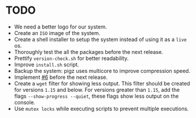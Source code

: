 # TODO

- We need a better logo for our system.
- Create an `ISO` image of the system.
- Create a shell installer to setup the system instead of using it as a `live` os.
- Thoroughly test the all the packages before the next release.
- Prettify `version-check.sh` for better readability.
- Improve `install.sh` script.
- Backup the system: pigz uses multicore to improve compression speed.
- Implement [#6](https://github.com/PandaLinux/base-64/issues/6) before the next release.
- Create a `wget` filter for showing less output. This filter should be created for versions `1.15` and below. 
For versions greater than `1.15`, add the flags `--show-progress --quiet`, these flags show less output on the
console.
- Use `mutex locks` while executing scripts to prevent multiple executions.
